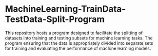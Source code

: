 # MachineLearning-TrainData-TestData-Split-Program
This repository hosts a program designed to facilitate the splitting of datasets into training and testing subsets for machine learning tasks. The program ensuring that the data is appropriately divided into separate sets for training and evaluating the performance of machine learning models.
